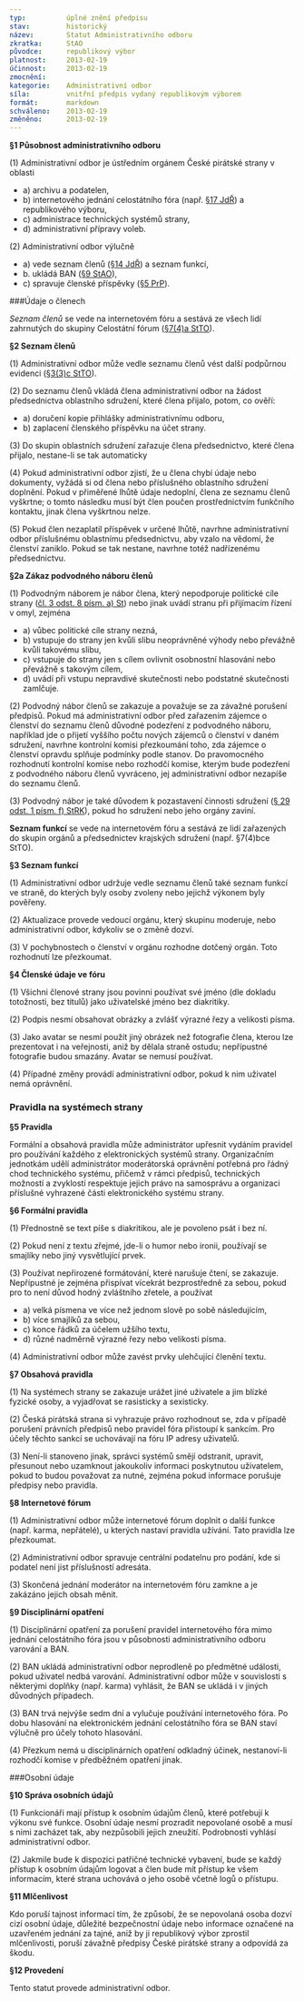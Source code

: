 ```yaml
---
typ:          úplné znění předpisu
stav:         historický
název:        Statut Administrativního odboru
zkratka:      StAO
původce:      republikový výbor
platnost:     2013-02-19
účinnost:     2013-02-19
zmocnění:     
kategorie:    Administrativní odbor
síla:         vnitřní předpis vydaný republikovým výborem
formát:       markdown
schváleno:    2013-02-19
změněno:      2013-02-19
---
```

**§1 Působnost administrativního odboru**

(1) Administrativní odbor je ústředním orgánem České pirátské strany v oblasti

* a) archivu a podatelen,
* b) internetového jednání celostátního fóra (např. [§17 JdŘ](http://www.pirati.cz/rules/jdr#scitani_hlasu)) a republikového výboru,
* c) administrace technických systémů strany,
* d) administrativní přípravy voleb.

(2) Administrativní odbor výlučně

* a) vede seznam členů ([§14 JdŘ](http://www.pirati.cz/rules/jdr#scitani_hlasu)) a seznam funkcí,
* b. ukládá BAN ([§9 StAO](http://www.pirati.cz/rules/stao#disciplinarni_opatreni)),
* c) spravuje členské příspěvky ([§5 PrP](http://www.pirati.cz/rules/prispevek#sprava_udaju)).

###Údaje o členech

*Seznam členů* se vede na internetovém fóru a sestává ze všech lidí zahrnutých do skupiny Celostátní fórum ([§7(4)a StTO](http://www.pirati.cz/rules/stto#internetove_forum)).

**§2 Seznam členů**

(1) Administrativní odbor může vedle seznamu členů vést další podpůrnou evidenci ([§3(3)c StTO](http://www.pirati.cz/rules/stto#systemy_strany)).

(2) Do seznamu členů vkládá člena administrativní odbor na žádost předsednictva oblastního sdružení, které člena přijalo, potom, co ověří:

* a) doručení kopie přihlášky administrativnímu odboru,
* b) zaplacení členského příspěvku na účet strany.

(3) Do skupin oblastních sdružení zařazuje člena předsednictvo, které člena přijalo, nestane-li se tak automaticky

(4) Pokud administrativní odbor zjistí, že u člena chybí údaje nebo dokumenty, vyžádá si od člena nebo příslušného oblastního sdružení doplnění. Pokud v přiměřené lhůtě údaje nedoplní, člena ze seznamu členů vyškrtne; o tomto následku musí být člen poučen prostřednictvím funkčního kontaktu, jinak člena vyškrtnou nelze.

(5) Pokud člen nezaplatil příspěvek v určené lhůtě, navrhne administrativní odbor příslušnému oblastnímu předsednictvu, aby vzalo na vědomí, že členství zaniklo. Pokud se tak nestane, navrhne totéž nadřízenému předsednictvu.

**§2a Zákaz podvodného náboru členů**

(1) Podvodným náborem je nábor člena, který nepodporuje politické cíle strany ([čl. 3 odst. 8 písm. a) St](http://www.pirati.cz/rules/st#cl_3_clenstvi)) nebo jinak uvádí stranu při přijímacím řízení v omyl, zejména

* a) vůbec politické cíle strany nezná,
* b) vstupuje do strany jen kvůli slibu neoprávněné výhody nebo převážně kvůli takovému slibu,
* c) vstupuje do strany jen s cílem ovlivnit osobnostní hlasování nebo převážně s takovým cílem,
* d) uvádí při vstupu nepravdivé skutečnosti nebo podstatné skutečnosti zamlčuje.

(2) Podvodný nábor členů se zakazuje a považuje se za závažné porušení předpisů. Pokud má administrativní odbor před zařazením zájemce o členství do seznamu členů důvodné podezření z podvodného náboru, například jde o přijetí vyššího počtu nových zájemců o členství v daném sdružení, navrhne kontrolní komisi přezkoumání toho, zda zájemce o členství opravdu splňuje podmínky podle stanov. Do pravomocného rozhodnutí kontrolní komise nebo rozhodčí komise, kterým bude podezření z podvodného náboru členů vyvráceno, jej administrativní odbor nezapíše do seznamu členů.

(3) Podvodný nábor je také důvodem k pozastavení činnosti sdružení ([§ 29 odst. 1 písm. f) StRK](http://www.pirati.cz/rules/strk#vycet_trestu)), pokud ho sdružení nebo jeho orgány zaviní.

**Seznam funkcí** se vede na internetovém fóru a sestává ze lidí zařazených do skupin orgánů a předsednictev krajských sdružení (např. §7(4)bce StTO).

**§3 Seznam funkcí**

(1) Administrativní odbor udržuje vedle seznamu členů také seznam funkcí ve straně, do kterých byly osoby zvoleny nebo jejichž výkonem byly pověřeny.

(2) Aktualizace provede vedoucí orgánu, který skupinu moderuje, nebo administrativní odbor, kdykoliv se o změně dozví.

(3) V pochybnostech o členství v orgánu rozhodne dotčený orgán. Toto rozhodnutí lze přezkoumat.

**§4 Členské údaje ve fóru**

(1) Všichni členové strany jsou povinni používat své jméno (dle dokladu totožnosti, bez titulů) jako uživatelské jméno bez diakritiky.

(2) Podpis nesmí obsahovat obrázky a zvlášť výrazné řezy a velikosti písma.

(3) Jako avatar se nesmí použít jiný obrázek než fotografie člena, kterou lze prezentovat i na veřejnosti, aniž by dělala straně ostudu; nepřípustné fotografie budou smazány. Avatar se nemusí používat.

(4) Případné změny provádí administrativní odbor, pokud k nim uživatel nemá oprávnění.

### Pravidla na systémech strany

**§5 Pravidla**

Formální a obsahová pravidla může administrátor upřesnit vydáním pravidel pro používání každého z elektronických systémů strany. Organizačním jednotkám udělí administrátor moderátorská oprávnění potřebná pro řádný chod technického systému, přičemž v rámci předpisů, technických možností a zvyklostí respektuje jejich právo na samosprávu a organizaci příslušné vyhrazené části elektronického systému strany.

**§6 Formální pravidla**

(1) Přednostně se text píše s diakritikou, ale je povoleno psát i bez ní.

(2) Pokud není z textu zřejmé, jde-li o humor nebo ironii, používají se smajlíky nebo jiný vysvětlující prvek.

(3) Používat nepřirozené formátování, které narušuje čtení, se zakazuje. Nepřípustné je zejména přispívat vícekrát bezprostředně za sebou, pokud pro to není důvod hodný zvláštního zřetele, a používat

* a) velká písmena ve více než jednom slově po sobě následujícím,
* b) více smajlíků za sebou,
* c) konce řádků za účelem užšího textu,
* d) různé nadměrně výrazné řezy nebo velikosti písma.

(4) Administrativní odbor může zavést prvky ulehčující členění textu.

**§7 Obsahová pravidla**

(1) Na systémech strany se zakazuje urážet jiné uživatele a jim blízké fyzické osoby, a vyjadřovat se rasisticky a sexisticky.

(2) Česká pirátská strana si vyhrazuje právo rozhodnout se, zda v případě porušení právních předpisů nebo pravidel fóra přistoupí k sankcím. Pro účely těchto sankcí se uchovávají na fóru IP adresy uživatelů.

(3) Není-li stanoveno jinak, správci systémů smějí odstranit, upravit, přesunout nebo uzamknout jakoukoliv informaci poskytnutou uživatelem, pokud to budou považovat za nutné, zejména pokud informace porušuje předpisy nebo pravidla.

**§8 Internetové fórum**

(1) Administrativní odbor může internetové fórum doplnit o další funkce (např. karma, nepřátelé), u kterých nastaví pravidla užívání. Tato pravidla lze přezkoumat.

(2) Administrativní odbor spravuje centrální podatelnu pro podání, kde si podatel není jist příslušností adresáta.

(3) Skončená jednání moderátor na internetovém fóru zamkne a je zakázáno jejich obsah měnit.

**§9 Disciplinární opatření**

(1) Disciplinární opatření za porušení pravidel internetového fóra mimo jednání celostátního fóra jsou v působnosti administrativního odboru varování a BAN.

(2) BAN ukládá administrativní odbor neprodleně po předmětné události, pokud uživatel nedbá varování. Administrativní odbor může v souvislosti s některými doplňky (např. karma) vyhlásit, že BAN se ukládá i v jiných důvodných případech.

(3) BAN trvá nejvýše sedm dní a vylučuje používání internetového fóra. Po dobu hlasování na elektronickém jednání celostátního fóra se BAN staví výlučně pro účely tohoto hlasování.

(4) Přezkum nemá u disciplinárních opatření odkladný účinek, nestanoví-li rozhodčí komise v předběžném opatření jinak.

###Osobní údaje

**§10 Správa osobních údajů**

(1) Funkcionáři mají přístup k osobním údajům členů, které potřebují k výkonu své funkce. Osobní údaje nesmí prozradit nepovolané osobě a musí s nimi zacházet tak, aby nezpůsobili jejich zneužití. Podrobnosti vyhlásí administrativní odbor.

(2) Jakmile bude k dispozici patřičné technické vybavení, bude se každý přístup k osobním údajům logovat a člen bude mít přístup ke všem informacím, které strana uchovává o jeho osobě včetně logů o přístupu.

**§11 Mlčenlivost**

Kdo poruší tajnost informací tím, že způsobí, že se nepovolaná osoba dozví cizí osobní údaje, důležité bezpečnostní údaje nebo informace označené na uzavřeném jednání za tajné, aniž by ji republikový výbor zprostil mlčenlivosti, poruší závažně předpisy České pirátské strany a odpovídá za škodu.

**§12 Provedení**

Tento statut provede administrativní odbor.
